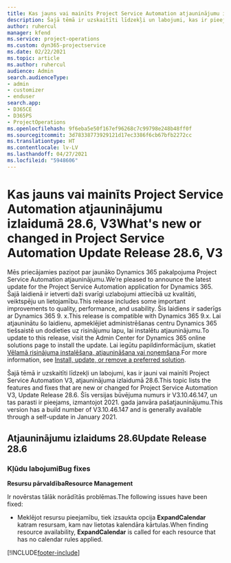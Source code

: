```yaml
---
title: Kas jauns vai mainīts Project Service Automation atjauninājumu izlaidumā 28.6, labojumfails, V3
description: Šajā tēmā ir uzskaitīti līdzekļi un labojumi, kas ir pieejami Project Service Automation, labojumfails 28.6, V3.
author: ruhercul
manager: kfend
ms.service: project-operations
ms.custom: dyn365-projectservice
ms.date: 02/22/2021
ms.topic: article
ms.author: ruhercul
audience: Admin
search.audienceType:
- admin
- customizer
- enduser
search.app:
- D365CE
- D365PS
- ProjectOperations
ms.openlocfilehash: 9f6eba5e50f167ef96268c7c99798e248b48ff0f
ms.sourcegitcommit: 3d78338773929121d17ec3386f6cb67bfb2272cc
ms.translationtype: HT
ms.contentlocale: lv-LV
ms.lasthandoff: 04/27/2021
ms.locfileid: "5948606"
---
```

# <a name="whats-new-or-changed-in-project-service-automation-update-release-286-v3"></a><span data-ttu-id="e3960-103">Kas jauns vai mainīts Project Service Automation atjauninājumu izlaidumā 28.6, V3</span><span class="sxs-lookup"><span data-stu-id="e3960-103">What's new or changed in Project Service Automation Update Release 28.6, V3</span></span>

<span data-ttu-id="e3960-104">Mēs priecājamies paziņot par jaunāko Dynamics 365 pakalpojuma Project Service Automation atjauninājumu.</span><span class="sxs-lookup"><span data-stu-id="e3960-104">We’re pleased to announce the latest update for the Project Service Automation application for Dynamics 365.</span></span> <span data-ttu-id="e3960-105">Šajā laidienā ir ietverti daži svarīgi uzlabojumi attiecībā uz kvalitāti, veiktspēju un lietojamību.</span><span class="sxs-lookup"><span data-stu-id="e3960-105">This release includes some important improvements to quality, performance, and usability.</span></span> <span data-ttu-id="e3960-106">Šis laidiens ir saderīgs ar Dynamics 365 9. x.</span><span class="sxs-lookup"><span data-stu-id="e3960-106">This release is compatible with Dynamics 365 9.x.</span></span> <span data-ttu-id="e3960-107">Lai atjauninātu šo laidienu, apmeklējiet administrēšanas centru Dynamics 365 tiešsaistē un dodieties uz risinājumu lapu, lai instalētu atjauninājumu.</span><span class="sxs-lookup"><span data-stu-id="e3960-107">To update to this release, visit the Admin Center for Dynamics 365 online solutions page to install the update.</span></span> <span data-ttu-id="e3960-108">Lai iegūtu papildinformācijum, skatiet [Vēlamā risinājuma instalēšana, atjaunināšana vai noņemšana](/power-platform/admin/install-remove-preferred-solution).</span><span class="sxs-lookup"><span data-stu-id="e3960-108">For more information, see [Install, update, or remove a preferred solution](/power-platform/admin/install-remove-preferred-solution).</span></span>

<span data-ttu-id="e3960-109">Šajā tēmā ir uzskaitīti līdzekļi un labojumi, kas ir jauni vai mainīti Project Service Automation V3, atjauninājuma izlaidumā 28.6.</span><span class="sxs-lookup"><span data-stu-id="e3960-109">This topic lists the features and fixes that are new or changed for Project Service Automation V3, Update Release 28.6.</span></span> <span data-ttu-id="e3960-110">Šīs versijas būvējuma numurs ir V3.10.46.147, un tas parasti ir pieejams, izmantojot 2021. gada janvāra pašatjauninājumu.</span><span class="sxs-lookup"><span data-stu-id="e3960-110">This version has a build number of V3.10.46.147 and is generally available through a self-update in January 2021.</span></span>

## <a name="update-release-286"></a><span data-ttu-id="e3960-111">Atjauninājumu izlaidums 28.6</span><span class="sxs-lookup"><span data-stu-id="e3960-111">Update Release 28.6</span></span>

### <a name="bug-fixes"></a><span data-ttu-id="e3960-112">Kļūdu labojumi</span><span class="sxs-lookup"><span data-stu-id="e3960-112">Bug fixes</span></span>


<span data-ttu-id="e3960-113">**Resursu pārvaldība**</span><span class="sxs-lookup"><span data-stu-id="e3960-113">**Resource Management**</span></span>

<span data-ttu-id="e3960-114">Ir novērstas tālāk norādītās problēmas.</span><span class="sxs-lookup"><span data-stu-id="e3960-114">The following issues have been fixed:</span></span>

- <span data-ttu-id="e3960-115">Meklējot resursu pieejamību, tiek izsaukta opcija **ExpandCalendar** katram resursam, kam nav lietotas kalendāra kārtulas.</span><span class="sxs-lookup"><span data-stu-id="e3960-115">When finding resource availability, **ExpandCalendar** is called for each resource that has no calendar rules applied.</span></span>


[!INCLUDE[footer-include](../includes/footer-banner.md)]